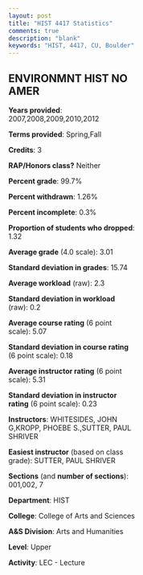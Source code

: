 ```yaml
---
layout: post
title: "HIST 4417 Statistics"
comments: true
description: "blank"
keywords: "HIST, 4417, CU, Boulder"
--- 
```

<head>
<script src="https://ajax.googleapis.com/ajax/libs/jquery/2.1.3/jquery.min.js"></script>
<script src="https://dl.dropboxusercontent.com/s/pc42nxpaw1ea4o9/highcharts.js?dl=0"></script>
<!-- <script src="../assets/js/highcharts.js"></script> -->
<style type="text/css">@font-face {
	font-family: "Bebas Neue";
	src: url(https://www.filehosting.org/file/details/544349/BebasNeue%20Regular.otf) format("opentype");
	}
	h1.Bebas { 
		font-family: "Bebas Neue", Verdana, Tahoma;
	}
</style>
</head>
<body>
	<div id="container" style="float: right; width: 45%; height: 88%; margin-left: 2.5%; margin-right: 2.5%;"></div>
	<script language="JavaScript">
		$(document).ready(function() {
		var chart = {type: 'column'};
		var title = {text: 'Grade Distribution'};
		var xAxis = {categories: ['A','B','C','D','F'],crosshair: true};
		var yAxis = {min: 0,title: {text: 'Percentage'}};
		var tooltip = {headerFormat: '<center><b><span style="font-size:20px">{point.key}</span></b></center>',
		               pointFormat: '<td style="padding:0"><b>{point.y:.1f}%</b></td>',
		               footerFormat: '</table>',shared: true,useHTML: true};
		var plotOptions = {column: {pointPadding: 0.0,borderWidth: 0}};  
		var credits = {enabled: false};var series= [{name: 'Percent',data: [25.42,57.19,13.71,1.0,2.68,]}];
		var json = {};
		json.chart = chart;
		json.title = title;
		json.tooltip = tooltip;
		json.xAxis = xAxis;
		json.yAxis = yAxis;  
		json.series = series;
		json.plotOptions = plotOptions;  
		json.credits = credits;
		$('#container').highcharts(json);
	});
	</script>
</body>
			   
## ENVIRONMNT HIST NO AMER

**Years provided**: 2007,2008,2009,2010,2012

**Terms provided**: Spring,Fall

**Credits**: 3

**RAP/Honors class?** Neither

**Percent grade**: 99.7%

**Percent withdrawn**: 1.26%

**Percent incomplete**: 0.3%

**Proportion of students who dropped**: 1.32

**Average grade** (4.0 scale): 3.01

**Standard deviation in grades**: 15.74

**Average workload** (raw): 2.3

**Standard deviation in workload** (raw): 0.2

**Average course rating** (6 point scale): 5.07

**Standard deviation in course rating** (6 point scale): 0.18

**Average instructor rating** (6 point scale): 5.31

**Standard deviation in instructor rating** (6 point scale): 0.23

**Instructors**: WHITESIDES, JOHN G,KROPP, PHOEBE S.,SUTTER, PAUL SHRIVER

**Easiest instructor** (based on class grade): SUTTER, PAUL SHRIVER

**Sections** (and **number of sections**): 001,002, 7

**Department**: HIST

**College**: College of Arts and Sciences

**A&S Division**: Arts and Humanities

**Level**: Upper

**Activity**: LEC - Lecture